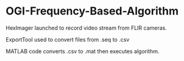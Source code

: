 # OGI-Frequency-Based-Algorithm

HexImager launched to record video stream from FLIR cameras. 

ExportTool used to convert files from .seq to .csv

MATLAB code converts .csv to .mat then executes algorithm.

